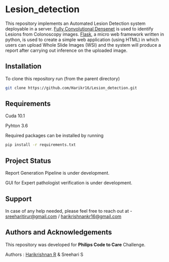 # Lesion_detection

This repository implements an Automated Lesion Detection system deployable in a server. [Fully Convolutional Densenet](https://arxiv.org/pdf/1611.09326.pdf) is used to identify Lesions from Colonoscopy images. [Flask](https://www.fullstackpython.com/flask.html), a micro web framework written in python, is used to create a simple web application (using HTML)  in which users can upload Whole Slide Images (WSI) and the system will produce a report after carrying out inference on the uploaded image.

## Installation 

To clone this repository run (from the parent directory)
```bash
git clone https://github.com/Harikr16/Lesion_detection.git
```

## Requirements

Cuda 10.1

Pyhton 3.6

Required packages can be installed by running 
```bash
pip install -r requirements.txt
```

## Project Status

Report Generation Pipeline is under development.

GUI for Expert pathologist verification is under development.


## Support 

In case of any help needed, please feel free to reach out at -  sreeharitirur@gmail.com / harikrishnankr16@gmail.com

## Authors and Acknowledgements

This repository was developed for **Philips Code to Care** Challenge. 

Authors : [Harikrishnan R](https://github.com/Harikr16)  &  Sreehari S


